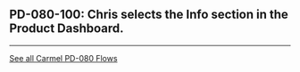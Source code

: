 ## PD-080-100: Chris selects the Info section in the Product Dashboard.





---
[See all Carmel PD-080 Flows](..)